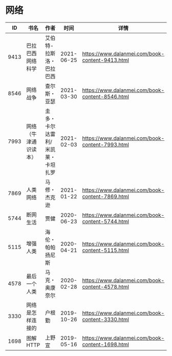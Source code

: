 # 网络

| ID | 书名 | 作者 | 时间 | 详情 | 下载页面 | EPUB下载链接 | MOBI下载链接 | AZW3下载链接 |
| --- | --- | --- | --- | --- | --- | --- | --- | --- |
| 9413 | 巴拉巴西网络科学 | 艾伯特-拉斯洛・巴拉巴西 | 2021-06-25 | https://www.dalanmei.com/book-content-9413.html | https://www.dalanmei.com/download-book-9413.html | http://ct.dalanmei.com/f/31084289-571728037-9f48d3 | http://ct.dalanmei.com/f/31084289-572089878-f56d64 | http://ct.dalanmei.com/f/31084289-572113338-28e1d9 |
| 8546 | 网络战争 | 查尔斯・亚瑟 | 2021-03-30 | https://www.dalanmei.com/book-content-8546.html | https://www.dalanmei.com/download-book-8546.html | http://ct.dalanmei.com/f/31084289-571710919-8d3749 | http://ct.dalanmei.com/f/31084289-572114853-76f0af | http://ct.dalanmei.com/f/31084289-572134378-368d06 |
| 7993 | 网络（牛津通识读本） | 圭多・卡尔达雷利/米凯莱・卡坦扎罗 | 2021-02-03 | https://www.dalanmei.com/book-content-7993.html | https://www.dalanmei.com/download-book-7993.html | http://ct.dalanmei.com/f/31084289-571668600-42eb06 | http://ct.dalanmei.com/f/31084289-572116514-2754e2 | http://ct.dalanmei.com/f/31084289-572176179-f1577e |
| 7869 | 人类网络 | 马修・杰克逊 | 2021-01-22 | https://www.dalanmei.com/book-content-7869.html | https://www.dalanmei.com/download-book-7869.html | http://ct.dalanmei.com/f/31084289-571655914-38d26d | http://ct.dalanmei.com/f/31084289-572116982-ddd3df | http://ct.dalanmei.com/f/31084289-572178812-ce2cbe |
| 5744 | 断网生活 | 贾健 | 2020-06-23 | https://www.dalanmei.com/book-content-5744.html | https://www.dalanmei.com/download-book-5744.html | http://ct.dalanmei.com/f/31084289-571608081-8c950b | http://ct.dalanmei.com/f/31084289-571736116-94b0a8 | http://ct.dalanmei.com/f/31084289-571914251-3bfe78 |
| 5115 | 增强人类 | 海伦・帕帕扬尼斯 | 2020-04-21 | https://www.dalanmei.com/book-content-5115.html | https://www.dalanmei.com/download-book-5115.html | http://ct.dalanmei.com/f/31084289-571522477-b71674 | http://ct.dalanmei.com/f/31084289-571779085-29aeba | http://ct.dalanmei.com/f/31084289-571974887-9225f0 |
| 4578 | 最后一个人类 | 马克・奥康奈尔 | 2020-02-28 | https://www.dalanmei.com/book-content-4578.html | https://www.dalanmei.com/download-book-4578.html | http://ct.dalanmei.com/f/31084289-571528036-b304d8 | http://ct.dalanmei.com/f/31084289-571792987-0dc4f5 | http://ct.dalanmei.com/f/31084289-571987412-f529ca |
| 3330 | 网络是怎样连接的 | 户根勤 | 2019-10-26 | https://www.dalanmei.com/book-content-3330.html | https://www.dalanmei.com/download-book-3330.html | http://ct.dalanmei.com/f/31084289-571556068-827521 | http://ct.dalanmei.com/f/31084289-571912376-d6e11e | http://ct.dalanmei.com/f/31084289-572073025-6788c5 |
| 1698 | 图解HTTP | 上野宣 | 2019-05-16 | https://www.dalanmei.com/book-content-1698.html | https://www.dalanmei.com/download-book-1698.html | http://ct.dalanmei.com/f/31084289-571523663-23dd34 | http://ct.dalanmei.com/f/31084289-571779703-cb02d5 | http://ct.dalanmei.com/f/31084289-571879542-a69f9b |
